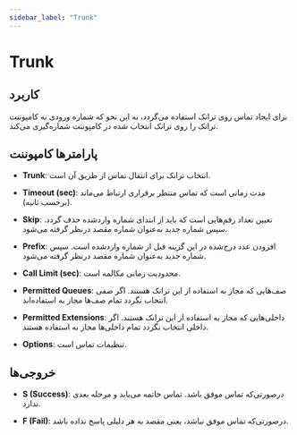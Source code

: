 ```yaml
---
sidebar_label: "Trunk"
---
```

<head>
  <title>ترانک ها | مستندات سیموتل</title>
</head>


# Trunk

## کاربرد

برای ایجاد تماس روی ترانک استفاده می‌‌گردد، به این نحو که شماره ورودی به کامپوننت ترانک را روی ترانک انتخاب شده در کامپوننت شماره‌‌گیری می‌‌کند.




## پارامترها کامپوننت

- **Trunk**: انتخاب ترانک برای انتقال تماس از طریق آن است.

- **Timeout (sec)**: مدت زمانی است که تماس منتظر برقراری ارتباط می‌‌ماند (برحسب ثانیه).

- **Skip**: تعیین تعداد رقم‌‌هایی است که باید از ابتدای شماره واردشده حذف گردد. سپس شماره جدید به‌‌عنوان شماره مقصد درنظر گرفته می‌‌شود.

- **Prefix**: افزودن عدد درج‌شده در این گزینه قبل از شماره واردشده است. سپس شماره جدید به‌‌عنوان شماره مقصد درنظر گرفته می‌شود.

- **Call Limit (sec)**: محدودیت زمانی مكالمه است.

- **Permitted Queues**: صف‌‌هایی که مجاز به استفاده از این ترانک هستند. اگر صفی انتخاب نگردد تمام صف‌‌ها مجاز به استفاده‌اند.

- **Permitted Extensions**: داخلی‌‌هایی که مجاز به استفاده از این ترانک هستند. اگر داخلی انتخاب نگردد تمام داخلی‌‌ها مجاز به استفاده هستند.

- **Options**: تنظیمات تماس است.



## خروجی‌ها

- **S (Success)**: درصورتی‌‌که تماس موفق باشد. تماس خاتمه می‌‌یابد و مرحله بعدی ندارد.

- **F (Fail)**: درصورتی‌‌که تماس موفق نباشد، یعنی مقصد به هر دلیلی پاسخ نداده باشد.